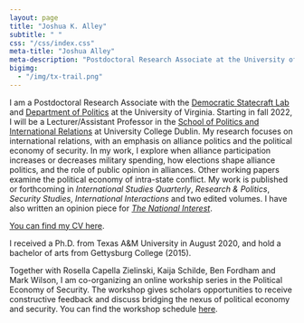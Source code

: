 ```yaml
---
layout: page
title: "Joshua K. Alley"
subtitle: " "
css: "/css/index.css"
meta-title: "Joshua Alley"
meta-description: "Postdoctoral Research Associate at the University of Virginia"
bigimg:
  - "/img/tx-trail.png" 
---
```


I am a Postdoctoral Research Associate with the [Democratic Statecraft Lab](http://statecraftlab.virginia.edu/) and [Department of Politics](https://politics.virginia.edu/) at the University of Virginia.
Starting in fall 2022, I will be a Lecturer/Assistant Professor in the [School of Politics and International Relations](https://www.ucd.ie/spire/) at University College Dublin. 
My research focuses on international relations, with an emphasis on alliance politics and the political economy of security.
In my work, I explore when alliance participation increases or decreases military spending, how elections shape alliance politics, and the role of public opinion in alliances. 
Other working papers examine the political economy of intra-state conflict. 
My work is published or forthcoming in *International Studies Quarterly*, *Research & Politics*, *Security Studies*, *International Interactions* and two edited volumes. I have also written an opinion piece for *[The National Interest](https://nationalinterest.org/blog/buzz/does-indo-pacific-need-alliance-nato-170896)*. 

[You can find my CV here](CV.pdf).

I received a Ph.D. from Texas A&M University in August 2020, and hold a bachelor of arts from Gettysburg College (2015).  

Together with Rosella Capella Zielinski, Kaija Schilde, Ben Fordham and Mark Wilson, I am co-organizing an online workship series in the Political Economy of Security. The workshop gives scholars opportunities to receive constructive feedback and discuss bridging the nexus of political economy and security. You can find the workshop schedule [here](http://www.bu.edu/pardeeschool/research/project-on-the-political-economy-of-security/). 
